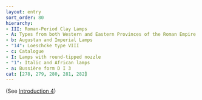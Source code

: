 ```yaml
---
layout: entry
sort_order: 80
hierarchy:
- III: Roman-Period Clay Lamps
- A: Types from both Western and Eastern Provinces of the Roman Empire
- b: Augustan and Imperial Lamps
- "14": Loeschcke type VIII
- c: Catalogue
- I: Lamps with round-tipped nozzle
- "1": Italic and African lamps
- a: Bussière form D I 3
cat: [278, 279, 280, 281, 282]
---
```


(See [Introduction 4](Introduction-4))
